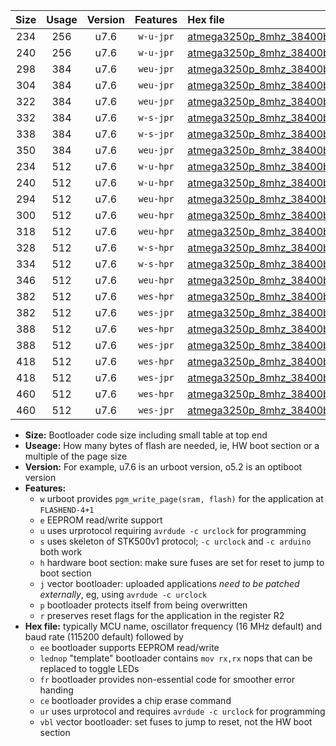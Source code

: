 |Size|Usage|Version|Features|Hex file|
|:-:|:-:|:-:|:-:|:--|
|234|256|u7.6|`w-u-jpr`|[atmega3250p_8mhz_38400bps_ur_vbl.hex](https://raw.githubusercontent.com/stefanrueger/urboot/main//atmega3250p_8mhz_38400bps_ur_vbl.hex)|
|240|256|u7.6|`w-u-jpr`|[atmega3250p_8mhz_38400bps_lednop_ur_vbl.hex](https://raw.githubusercontent.com/stefanrueger/urboot/main//atmega3250p_8mhz_38400bps_lednop_ur_vbl.hex)|
|298|384|u7.6|`weu-jpr`|[atmega3250p_8mhz_38400bps_ee_ur_vbl.hex](https://raw.githubusercontent.com/stefanrueger/urboot/main//atmega3250p_8mhz_38400bps_ee_ur_vbl.hex)|
|304|384|u7.6|`weu-jpr`|[atmega3250p_8mhz_38400bps_ee_lednop_ur_vbl.hex](https://raw.githubusercontent.com/stefanrueger/urboot/main//atmega3250p_8mhz_38400bps_ee_lednop_ur_vbl.hex)|
|322|384|u7.6|`weu-jpr`|[atmega3250p_8mhz_38400bps_ee_lednop_fr_ur_vbl.hex](https://raw.githubusercontent.com/stefanrueger/urboot/main//atmega3250p_8mhz_38400bps_ee_lednop_fr_ur_vbl.hex)|
|332|384|u7.6|`w-s-jpr`|[atmega3250p_8mhz_38400bps_vbl.hex](https://raw.githubusercontent.com/stefanrueger/urboot/main//atmega3250p_8mhz_38400bps_vbl.hex)|
|338|384|u7.6|`w-s-jpr`|[atmega3250p_8mhz_38400bps_lednop_vbl.hex](https://raw.githubusercontent.com/stefanrueger/urboot/main//atmega3250p_8mhz_38400bps_lednop_vbl.hex)|
|350|384|u7.6|`weu-jpr`|[atmega3250p_8mhz_38400bps_ee_lednop_fr_ce_ur_vbl.hex](https://raw.githubusercontent.com/stefanrueger/urboot/main//atmega3250p_8mhz_38400bps_ee_lednop_fr_ce_ur_vbl.hex)|
|234|512|u7.6|`w-u-hpr`|[atmega3250p_8mhz_38400bps_ur.hex](https://raw.githubusercontent.com/stefanrueger/urboot/main//atmega3250p_8mhz_38400bps_ur.hex)|
|240|512|u7.6|`w-u-hpr`|[atmega3250p_8mhz_38400bps_lednop_ur.hex](https://raw.githubusercontent.com/stefanrueger/urboot/main//atmega3250p_8mhz_38400bps_lednop_ur.hex)|
|294|512|u7.6|`weu-hpr`|[atmega3250p_8mhz_38400bps_ee_ur.hex](https://raw.githubusercontent.com/stefanrueger/urboot/main//atmega3250p_8mhz_38400bps_ee_ur.hex)|
|300|512|u7.6|`weu-hpr`|[atmega3250p_8mhz_38400bps_ee_lednop_ur.hex](https://raw.githubusercontent.com/stefanrueger/urboot/main//atmega3250p_8mhz_38400bps_ee_lednop_ur.hex)|
|318|512|u7.6|`weu-hpr`|[atmega3250p_8mhz_38400bps_ee_lednop_fr_ur.hex](https://raw.githubusercontent.com/stefanrueger/urboot/main//atmega3250p_8mhz_38400bps_ee_lednop_fr_ur.hex)|
|328|512|u7.6|`w-s-hpr`|[atmega3250p_8mhz_38400bps.hex](https://raw.githubusercontent.com/stefanrueger/urboot/main//atmega3250p_8mhz_38400bps.hex)|
|334|512|u7.6|`w-s-hpr`|[atmega3250p_8mhz_38400bps_lednop.hex](https://raw.githubusercontent.com/stefanrueger/urboot/main//atmega3250p_8mhz_38400bps_lednop.hex)|
|346|512|u7.6|`weu-hpr`|[atmega3250p_8mhz_38400bps_ee_lednop_fr_ce_ur.hex](https://raw.githubusercontent.com/stefanrueger/urboot/main//atmega3250p_8mhz_38400bps_ee_lednop_fr_ce_ur.hex)|
|382|512|u7.6|`wes-hpr`|[atmega3250p_8mhz_38400bps_ee.hex](https://raw.githubusercontent.com/stefanrueger/urboot/main//atmega3250p_8mhz_38400bps_ee.hex)|
|382|512|u7.6|`wes-jpr`|[atmega3250p_8mhz_38400bps_ee_vbl.hex](https://raw.githubusercontent.com/stefanrueger/urboot/main//atmega3250p_8mhz_38400bps_ee_vbl.hex)|
|388|512|u7.6|`wes-hpr`|[atmega3250p_8mhz_38400bps_ee_lednop.hex](https://raw.githubusercontent.com/stefanrueger/urboot/main//atmega3250p_8mhz_38400bps_ee_lednop.hex)|
|388|512|u7.6|`wes-jpr`|[atmega3250p_8mhz_38400bps_ee_lednop_vbl.hex](https://raw.githubusercontent.com/stefanrueger/urboot/main//atmega3250p_8mhz_38400bps_ee_lednop_vbl.hex)|
|418|512|u7.6|`wes-hpr`|[atmega3250p_8mhz_38400bps_ee_lednop_fr.hex](https://raw.githubusercontent.com/stefanrueger/urboot/main//atmega3250p_8mhz_38400bps_ee_lednop_fr.hex)|
|418|512|u7.6|`wes-jpr`|[atmega3250p_8mhz_38400bps_ee_lednop_fr_vbl.hex](https://raw.githubusercontent.com/stefanrueger/urboot/main//atmega3250p_8mhz_38400bps_ee_lednop_fr_vbl.hex)|
|460|512|u7.6|`wes-hpr`|[atmega3250p_8mhz_38400bps_ee_lednop_fr_ce.hex](https://raw.githubusercontent.com/stefanrueger/urboot/main//atmega3250p_8mhz_38400bps_ee_lednop_fr_ce.hex)|
|460|512|u7.6|`wes-jpr`|[atmega3250p_8mhz_38400bps_ee_lednop_fr_ce_vbl.hex](https://raw.githubusercontent.com/stefanrueger/urboot/main//atmega3250p_8mhz_38400bps_ee_lednop_fr_ce_vbl.hex)|

- **Size:** Bootloader code size including small table at top end
- **Useage:** How many bytes of flash are needed, ie, HW boot section or a multiple of the page size
- **Version:** For example, u7.6 is an urboot version, o5.2 is an optiboot version
- **Features:**
  + `w` urboot provides `pgm_write_page(sram, flash)` for the application at `FLASHEND-4+1`
  + `e` EEPROM read/write support
  + `u` uses urprotocol requiring `avrdude -c urclock` for programming
  + `s` uses skeleton of STK500v1 protocol; `-c urclock` and `-c arduino` both work
  + `h` hardware boot section: make sure fuses are set for reset to jump to boot section
  + `j` vector bootloader: uploaded applications *need to be patched externally*, eg, using `avrdude -c urclock`
  + `p` bootloader protects itself from being overwritten
  + `r` preserves reset flags for the application in the register R2
- **Hex file:** typically MCU name, oscillator frequency (16 MHz default) and baud rate (115200 default) followed by
  + `ee` bootloader supports EEPROM read/write
  + `lednop` "template" bootloader contains `mov rx,rx` nops that can be replaced to toggle LEDs
  + `fr` bootloader provides non-essential code for smoother error handing
  + `ce` bootloader provides a chip erase command
  + `ur` uses urprotocol and requires `avrdude -c urclock` for programming
  + `vbl` vector bootloader: set fuses to jump to reset, not the HW boot section
